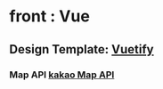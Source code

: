 # front : Vue
## Design Template: [Vuetify](https://store.vuetifyjs.com/products/vuetify-material-dashboard-free)
### Map API [kakao Map API](https://apis.map.kakao.com/)

